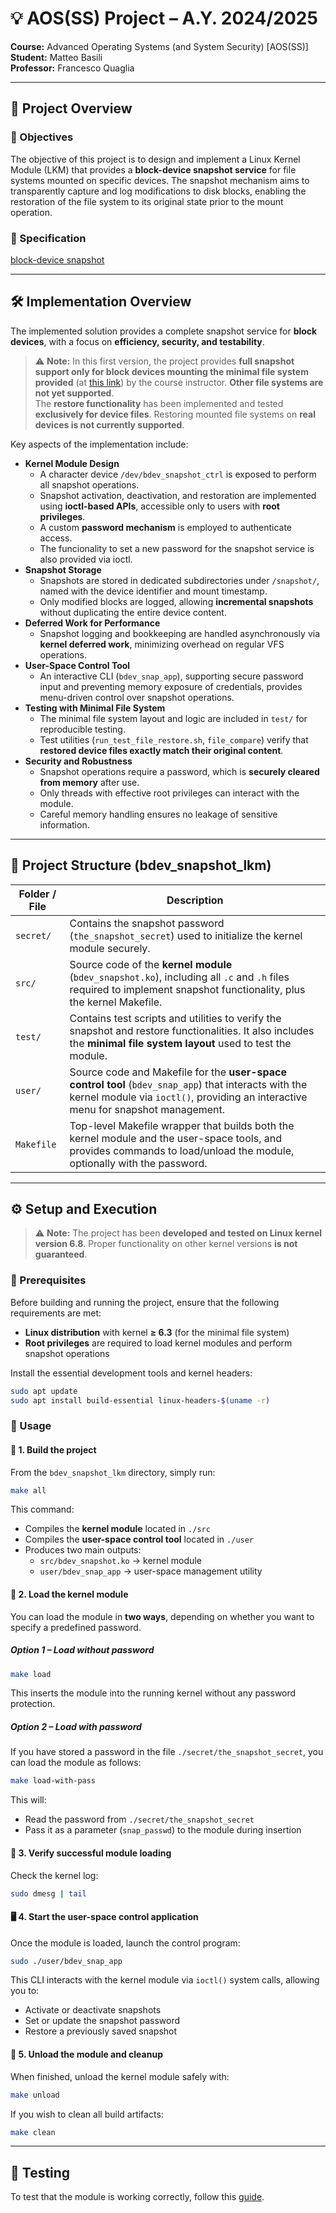 # 💡 AOS(SS) Project – A.Y. 2024/2025

**Course:** Advanced Operating Systems (and System Security) [AOS(SS)]  
**Student:** Matteo Basili  
**Professor:** Francesco Quaglia  

---

## 📝 Project Overview

### 📌 Objectives

The objective of this project is to design and implement a Linux Kernel Module (LKM) that provides a **block-device snapshot service** for file systems mounted on specific devices. The snapshot mechanism aims to transparently capture and log modifications to disk blocks, enabling the restoration of the file system to its original state prior to the mount operation.

### 📄 Specification

[block-device snapshot](https://francescoquaglia.github.io/TEACHING/AOS/CURRENT/PROJECTS/project-specification-2024-2025.html)

---

## 🛠️ Implementation Overview

The implemented solution provides a complete snapshot service for **block devices**, with a focus on **efficiency, security, and testability**.

> ⚠️ **Note:** In this first version, the project provides **full snapshot support only for block devices mounting the minimal file system provided** (at [this link](https://francescoquaglia.github.io/TEACHING/AOS/CURRENT/PROJECTS/SINGLEFILE-FS.tar)) by the course instructor. **Other file systems are not yet supported**.  
> The **restore functionality** has been implemented and tested **exclusively for device files**. Restoring mounted file systems on **real devices is not currently supported**.

Key aspects of the implementation include:

- **Kernel Module Design**  
  - A character device `/dev/bdev_snapshot_ctrl` is exposed to perform all snapshot operations.  
  - Snapshot activation, deactivation, and restoration are implemented using **ioctl-based APIs**, accessible only to users with **root privileges**.  
  - A custom **password mechanism** is employed to authenticate access.  
  - The funcionality to set a new password for the snapshot service is also provided via ioctl.  
- **Snapshot Storage**  
  - Snapshots are stored in dedicated subdirectories under `/snapshot/`, named with the device identifier and mount timestamp.  
  - Only modified blocks are logged, allowing **incremental snapshots** without duplicating the entire device content.  
- **Deferred Work for Performance**  
  - Snapshot logging and bookkeeping are handled asynchronously via **kernel deferred work**, minimizing overhead on regular VFS operations.  
- **User-Space Control Tool**  
  - An interactive CLI (`bdev_snap_app`), supporting secure password input and preventing memory exposure of credentials, provides menu-driven control over snapshot operations.  
- **Testing with Minimal File System**  
  - The minimal file system layout and logic are included in `test/` for reproducible testing.  
  - Test utilities (`run_test_file_restore.sh`, `file_compare`) verify that **restored device files exactly match their original content**.  
- **Security and Robustness**  
  - Snapshot operations require a password, which is **securely cleared from memory** after use.  
  - Only threads with effective root privileges can interact with the module.  
  - Careful memory handling ensures no leakage of sensitive information.

---

## 📁 Project Structure (bdev_snapshot_lkm)

| Folder / File                    | Description                                                                 |
|---------------------------------|-----------------------------------------------------------------------------|
| `secret/`                       | Contains the snapshot password (`the_snapshot_secret`) used to initialize the kernel module securely.                                |
| `src/`                      | Source code of the **kernel module** (`bdev_snapshot.ko`), including all `.c` and `.h` files required to implement snapshot functionality, plus the kernel Makefile.                                                       |
| `test/`             | Contains test scripts and utilities to verify the snapshot and restore functionalities. It also includes the **minimal file system layout** used to test the module.                                              |
| `user/`                  | Source code and Makefile for the **user-space control tool** (`bdev_snap_app`) that interacts with the kernel module via `ioctl()`, providing an interactive menu for snapshot management.                                          |
| `Makefile`                       | Top-level Makefile wrapper that builds both the kernel module and the user-space tools, and provides commands to load/unload the module, optionally with the password.      |

---

## ⚙️ Setup and Execution

> ⚠️ **Note:** The project has been **developed and tested on Linux kernel version 6.8**. Proper functionality on other kernel versions **is not guaranteed**.

### 🔧 Prerequisites

Before building and running the project, ensure that the following requirements are met:

- **Linux distribution** with kernel **≥ 6.3** (for the minimal file system)  
- **Root privileges** are required to load kernel modules and perform snapshot operations

Install the essential development tools and kernel headers:

```bash
sudo apt update
sudo apt install build-essential linux-headers-$(uname -r)
```

### 📖 Usage

#### 🧱 1. Build the project

From the `bdev_snapshot_lkm` directory, simply run:

```bash
make all
```
This command:

- Compiles the **kernel module** located in `./src`  
- Compiles the **user-space control tool** located in `./user`  
- Produces two main outputs:
  - `src/bdev_snapshot.ko` → kernel module
  - `user/bdev_snap_app` → user-space management utility

#### 🔌 2. Load the kernel module

You can load the module in **two ways**, depending on whether you want to specify a predefined password.

##### Option 1 – Load without password

```bash
make load
```

This inserts the module into the running kernel without any password protection.

##### Option 2 – Load with password

If you have stored a password in the file `./secret/the_snapshot_secret`, you can load the module as follows:

```bash
make load-with-pass
```

This will:

- Read the password from `./secret/the_snapshot_secret`  
- Pass it as a parameter (`snap_passwd`) to the module during insertion

#### 🧩 3. Verify successful module loading

Check the kernel log:

```bash
sudo dmesg | tail
```

#### 🖥️ 4. Start the user-space control application

Once the module is loaded, launch the control program:

```bash
sudo ./user/bdev_snap_app
```

This CLI interacts with the kernel module via `ioctl()` system calls, allowing you to:

- Activate or deactivate snapshots  
- Set or update the snapshot password  
- Restore a previously saved snapshot

#### 🧹 5. Unload the module and cleanup

When finished, unload the kernel module safely with:

```bash
make unload
```

If you wish to clean all build artifacts:

```bash
make clean
```

---

## 🧪 Testing

To test that the module is working correctly, follow this [guide]().


